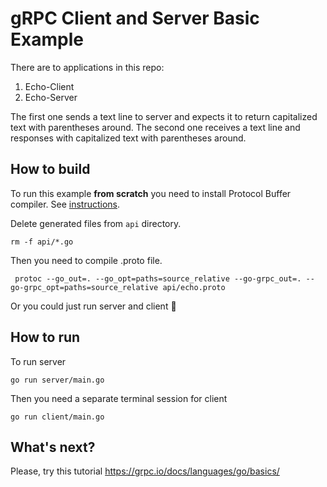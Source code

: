 gRPC Client and Server Basic Example
====================================

There are to applications in this repo:

1. Echo-Client
2. Echo-Server

The first one sends a text line to server and expects it to return capitalized text with parentheses around. 
The second one receives a text line and responses with capitalized text with parentheses around.

How to build
------------

To run this example **from scratch** you need to install Protocol Buffer compiler. See [instructions](https://grpc.io/docs/protoc-installation/).

Delete generated files from `api` directory. 

    rm -f api/*.go

Then you need to compile .proto file.

     protoc --go_out=. --go_opt=paths=source_relative --go-grpc_out=. --go-grpc_opt=paths=source_relative api/echo.proto 

Or you could just run server and client 👻

How to run
----------

To run server

    go run server/main.go

Then you need a separate terminal session for client

    go run client/main.go


What's next?
-------------

Please, try this tutorial https://grpc.io/docs/languages/go/basics/